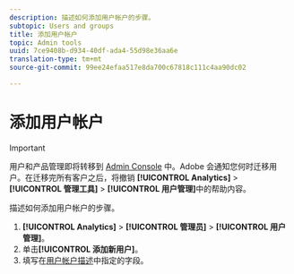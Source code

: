 ```yaml
---
description: 描述如何添加用户帐户的步骤。
subtopic: Users and groups
title: 添加用户帐户
topic: Admin tools
uuid: 7ce9408b-d934-40df-ada4-55d98e36aa6e
translation-type: tm+mt
source-git-commit: 99ee24efaa517e8da700c67818c111c4aa90dc02

---
```



# 添加用户帐户

>[!IMPORTANT]
>
>用户和产品管理即将转移到 [Admin Console](https://helpx.adobe.com/enterprise/using/admin-console.html) 中。Adobe 会通知您何时迁移用户。在迁移完所有客户之后，将撤销 **[!UICONTROL Analytics]** &gt; **[!UICONTROL 管理工具]** &gt; **[!UICONTROL 用户管理]**&#x200B;中的帮助内容。

描述如何添加用户帐户的步骤。

1. **[!UICONTROL Analytics]** &gt; **[!UICONTROL 管理员]** &gt; **[!UICONTROL 用户管理]**。
1. 单击&#x200B;**[!UICONTROL 添加新用户]**。
1. 填写在[用户帐户描述](/help/admin/user-management2/c-user-management/users.md#section_14A7E169514A42A88E06387CC7C2E9AD)中指定的字段。
